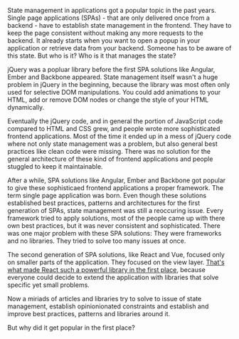 State management in applications got a popular topic in the past years. Single page applications (SPAs) - that are only delivered once from a backend - have to establish state management in the frontend. They have to keep the page consistent without making any more requests to the backend. It already starts when you want to open a popup in your application or retrieve data from your backend. Someone has to be aware of this state. But who is it? Who is it that manages the state?

jQuery was a popluar library before the first SPA solutions like Angular, Ember and Backbone appeared. State management itself wasn't a huge problem in jQuery in the beginning, because the library was most often only used for selective DOM manipulations. You could add animations to your HTML, add or remove DOM nodes or change the style of your HTML dynamically.

Eventually the jQuery code, and in general the portion of JavaScript code compared to HTML and CSS grew, and people wrote more sophisticated frontend applications. Most of the time it ended up in a mess of jQuery code where not only state management was a problem, but also general best practices like clean code were missing. There was no solution for the general architecture of these kind of frontend applications and people stuggled to keep it maintainable.

After a while, SPA solutions like Angular, Ember and Backbone got popular to give these sophisticaed frontend applications a proper framework. The term single page application was born. Even though these solutions established best practices, patterns and architectures for the first generation of SPAs, state management was still a reoccuring issue. Every framework tried to apply solutions, most of the people came up with there own best practices, but it was never consistent and sophisticated. There was one major problem with these SPA solutions: They were frameworks and no libraries. They tried to solve too many issues at once.

The second generation of SPA solutions, like React and Vue, focused only on smaller parts of the application. They focused on the view layer. [That's what made React such a powerful library in the first place](https://www.robinwieruch.de/reasons-why-i-moved-from-angular-to-react/), because everyone could decide to extend the application with libraries that solve specific yet small problems.

Now a miriads of articles and libraries try to solve to issue of state management, establish opinionionated constraints and establish and improve best practices, patterns and libraries around it.

But why did it get popular in the first place?